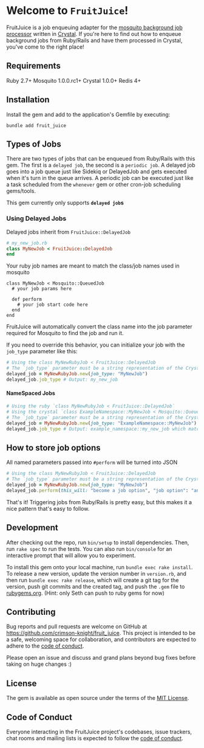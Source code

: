 
# Welcome to `FruitJuice`!

FruitJuice is a job enqueuing adapter for the [mosquito background job processor](https://github.com/mosquito-cr/mosquito)  written in [Crystal](https://crystal-lang.org/). If you're here to find out how to enqueue background jobs from Ruby/Rails and have them processed in Crystal, you've come to the right place!

## Requirements

Ruby 2.7+
Mosquito 1.0.0.rc1+
Crystal 1.0.0+
Redis 4+

## Installation
  
Install the gem and add to the application's Gemfile by executing:  

`bundle add fruit_juice`

## Types of Jobs

There are two types of jobs that can be enqueued from Ruby/Rails with this gem. The first is a `delayed job`, the second is a `periodic job`. A delayed job goes into a job queue just like Sidekiq or DelayedJob and gets executed when it's turn in the queue arrives. A periodic job can be executed just like a task scheduled from the `whenever`  gem or other cron-job scheduling gems/tools.

This gem currently only supports __`delayed job`s__ 

### Using Delayed Jobs

Delayed jobs inherit from `FruitJuice::DelayedJob`

```ruby
# my_new_job.rb
class MyNewJob < FruitJuice::DelayedJob
end
```

Your ruby job names are meant to match the class/job names used in mosquito
```crystal
class MyNewJob < Mosquito::QueuedJob
  # your job params here
	
  def perform
    # your job start code here
  end
end
```


FruitJuice will automatically convert the class name into the job parameter required for Mosquito to find the job and run it.

If you need to override this behavior, you can initialize your job with the `job_type` parameter like this:
```ruby
# Using the class MyNewRubyJob < FruitJuice::DelayedJob
# The `job_type` parameter must be a string representation of the Crystal job class you want to execute the job
delayed_job = MyNewRubyJob.new(job_type: "MyNewJob")
delayed_job.job_type # Output: my_new_job

```

#### NameSpaced Jobs
```ruby
# Using the ruby `class MyNewRubyJob < FruitJuice::DelayedJob`
# Using the crystal `class ExampleNamespace::MyNewJob < Mosquito::QueuedJob`
# The `job_type` parameter must be a string representation of the Crystal job class you want to execute the job
delayed_job = MyNewRubyJob.new(job_type: "ExampleNamespace::MyNewJob")
delayed_job.job_type # Output: example_namespace::my_new_job which matched the ExampleNamespace::MyNewJob in Crystal
```


## How to store job options

All named parameters passed into `#perform` will be turned into JSON

```ruby
# Using the class MyNewRubyJob < FruitJuice::DelayedJob
# The `job_type` parameter must be a string representation of the Crystal job class you want to execute the job
delayed_job = MyNewRubyJob.new(job_type: "MyNewJob")
delayed_job.perform(this_will: "become a job option", "job option": "and be stored", "as": "json to parse in Mosquito")
```


That's it! Triggering jobs from Ruby/Rails is pretty easy, but this makes it a nice pattern that's easy to follow.
  

## Development

After checking out the repo, run `bin/setup` to install dependencies. Then, run `rake spec` to run the tests. You can also run `bin/console` for an interactive prompt that will allow you to experiment.

To install this gem onto your local machine, run `bundle exec rake install`. To release a new version, update the version number in `version.rb`, and then run `bundle exec rake release`, which will create a git tag for the version, push git commits and the created tag, and push the `.gem` file to [rubygems.org](https://rubygems.org). (Hint: only Seth can push to ruby gems for now)

  

## Contributing

Bug reports and pull requests are welcome on GitHub at https://github.com/crimson-knight/fruit_juice. This project is intended to be a safe, welcoming space for collaboration, and contributors are expected to adhere to the [code of conduct](https://github.com/[USERNAME]/fruit_juice/blob/main/CODE_OF_CONDUCT.md).

Please open an issue and discuss and grand plans beyond bug fixes before taking on huge changes :)


## License

The gem is available as open source under the terms of the [MIT License](https://opensource.org/licenses/MIT).


## Code of Conduct

Everyone interacting in the FruitJuice project's codebases, issue trackers, chat rooms and mailing lists is expected to follow the [code of conduct](https://github.com/[USERNAME]/fruit_juice/blob/main/CODE_OF_CONDUCT.md).
